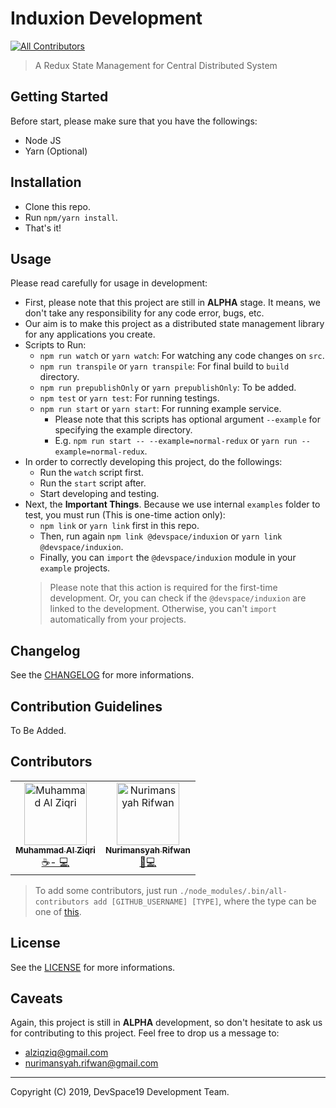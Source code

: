# Induxion Development
[![All Contributors](https://img.shields.io/badge/all_contributors-2-orange.svg?style=flat-square)](#contributors-)

> A Redux State Management for Central Distributed System

## Getting Started

Before start, please make sure that you have the followings:

- Node JS
- Yarn (Optional)

## Installation

- Clone this repo.
- Run `npm/yarn install`.
- That's it!

## Usage

Please read carefully for usage in development:

- First, please note that this project are still in __ALPHA__ stage. It means, we don't take any responsibility for any code error, bugs, etc.
- Our aim is to make this project as a distributed state management library for any applications you create.
- Scripts to Run:
    - `npm run watch` or `yarn watch`: For watching any code changes on `src`.
    - `npm run transpile` or `yarn transpile`: For final build to `build` directory.
    - `npm run prepublishOnly` or `yarn prepublishOnly`: To be added.
    - `npm test` or `yarn test`: For running testings.
    - `npm run start` or `yarn start`: For running example service.
        - Please note that this scripts has optional argument `--example` for specifying the example directory.
        - E.g. `npm run start -- --example=normal-redux` or `yarn run --example=normal-redux`.
- In order to correctly developing this project, do the followings:
    - Run the `watch` script first.
    - Run the `start` script after.
    - Start developing and testing.
- Next, the **Important Things**. Because we use internal `examples` folder to test, you must run (This is one-time action only):
    - `npm link` or `yarn link` first in this repo.
    - Then, run again `npm link @devspace/induxion` or `yarn link @devspace/induxion`.
    - Finally, you can `import` the `@devspace/induxion` module in your `example` projects.
    > Please note that this action is required for the first-time development. Or, you can check if the `@devspace/induxion` are linked to the development. Otherwise, you can't `import` automatically from your projects.

## Changelog

See the [CHANGELOG](CHANGELOG.md) for more informations.

## Contribution Guidelines

To Be Added.

## Contributors

<!-- ALL-CONTRIBUTORS-LIST:START - Do not remove or modify this section -->
<!-- prettier-ignore-start -->
<!-- markdownlint-disable -->
<table>
  <tr>
    <td align="center"><a href="https://github.com/alziqziq"><img src="https://avatars1.githubusercontent.com/u/29282122?v=4" width="100px;" alt="Muhammad Al Ziqri"/><br /><sub><b>Muhammad Al Ziqri</b></sub></a><br /><a href="#alziqziq" title="Ideas, Planning, Feedback & Code">☕️- 💻</a></td>
    <td align="center"><a href="http://nurimansyahrifwan.com"><img src="https://avatars2.githubusercontent.com/u/2128638?v=4" width="100px;" alt="Nurimansyah Rifwan"/><br /><sub><b>Nurimansyah Rifwan</b></sub></a><br /><a href="https://github.com/devspace19/induxion/commits?author=nurimansyah89" title="Ideas, Planning, Feedback & Code">🤔💻</a></td>
  </tr>
</table>

<!-- markdownlint-enable -->
<!-- prettier-ignore-end -->
<!-- ALL-CONTRIBUTORS-LIST:END -->

> To add some contributors, just run `./node_modules/.bin/all-contributors add [GITHUB_USERNAME] [TYPE]`, where the type can be one of [this](https://allcontributors.org/docs/en/emoji-key).

## License

See the [LICENSE](LICENSE.md) for more informations.

## Caveats

Again, this project is still in __ALPHA__ development, so don't hesitate to ask us for contributing to this project. Feel free to drop us a message to:

- alziqziq@gmail.com
- nurimansyah.rifwan@gmail.com

- - -
Copyright (C) 2019, DevSpace19 Development Team.